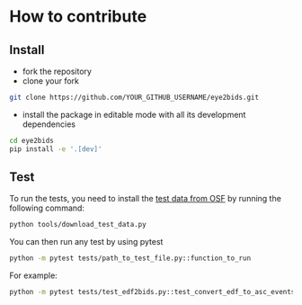 # How to contribute

## Install

- fork the repository
- clone your fork

```bash
git clone https://github.com/YOUR_GITHUB_USERNAME/eye2bids.git
```

- install the package in editable mode with all its development dependencies

```bash
cd eye2bids
pip install -e '.[dev]'
```

## Test


To run the tests, you need to install the [test data from OSF](https://osf.io/jdv7n/)
by running the following command:

```bash
python tools/download_test_data.py
```

You can then run any test by using pytest

```bash
python -m pytest tests/path_to_test_file.py::function_to_run
```

For example:
```bash
python -m pytest tests/test_edf2bids.py::test_convert_edf_to_asc_events
```
